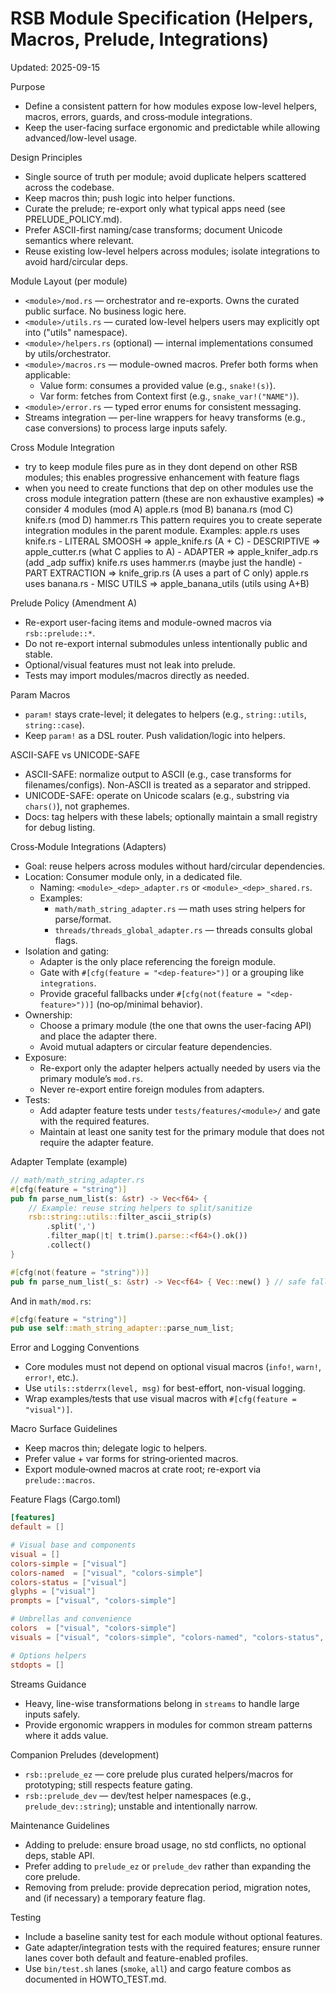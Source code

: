 # RSB Module Specification (Helpers, Macros, Prelude, Integrations)

Updated: 2025-09-15

Purpose
- Define a consistent pattern for how modules expose low-level helpers, macros, errors, guards, and cross‑module integrations.
- Keep the user-facing surface ergonomic and predictable while allowing advanced/low-level usage.

Design Principles
- Single source of truth per module; avoid duplicate helpers scattered across the codebase.
- Keep macros thin; push logic into helper functions.
- Curate the prelude; re-export only what typical apps need (see PRELUDE_POLICY.md).
- Prefer ASCII-first naming/case transforms; document Unicode semantics where relevant.
- Reuse existing low-level helpers across modules; isolate integrations to avoid hard/circular deps.

Module Layout (per module)
- `<module>/mod.rs` — orchestrator and re-exports. Owns the curated public surface. No business logic here.
- `<module>/utils.rs` — curated low-level helpers users may explicitly opt into ("utils" namespace).
- `<module>/helpers.rs` (optional) — internal implementations consumed by utils/orchestrator.
- `<module>/macros.rs` — module-owned macros. Prefer both forms when applicable:
  - Value form: consumes a provided value (e.g., `snake!(s)`).
  - Var form: fetches from Context first (e.g., `snake_var!("NAME")`).
- `<module>/error.rs` — typed error enums for consistent messaging.
- Streams integration — per-line wrappers for heavy transforms (e.g., case conversions) to process large inputs safely.

Cross Module Integration
- try to keep module files pure as in they dont depend on other RSB modules; this enables progressive enhancement with feature flags
- when you need to create functions that dep on other modules use the cross module integration pattern (these are non exhaustive examples) =>
  consider 4 modules
  (mod A) apple.rs
  (mod B) banana.rs
  (mod C) knife.rs
  (mod D) hammer.rs
  This pattern requires you to create seperate integration modules in the parent module. 
  Examples:
    apple.rs uses knife.rs
      - LITERAL SMOOSH  => apple_knife.rs  (A + C)
      - DESCRIPTIVE     => apple_cutter.rs (what C applies to A)
      - ADAPTER         => apple_knifer_adp.rs (add _adp suffix)
    knife.rs uses hammer.rs (maybe just the handle)
      - PART EXTRACTION => knife_grip.rs (A uses a part of C only)
    apple.rs uses banana.rs
      - MISC UTILS      => apple_banana_utils (utils using A+B)

Prelude Policy (Amendment A)
- Re-export user-facing items and module-owned macros via `rsb::prelude::*`.
- Do not re-export internal submodules unless intentionally public and stable.
- Optional/visual features must not leak into prelude.
- Tests may import modules/macros directly as needed.

Param Macros
- `param!` stays crate-level; it delegates to helpers (e.g., `string::utils`, `string::case`).
- Keep `param!` as a DSL router. Push validation/logic into helpers.

ASCII-SAFE vs UNICODE-SAFE
- ASCII-SAFE: normalize output to ASCII (e.g., case transforms for filenames/configs). Non-ASCII is treated as a separator and stripped.
- UNICODE-SAFE: operate on Unicode scalars (e.g., substring via `chars()`), not graphemes.
- Docs: tag helpers with these labels; optionally maintain a small registry for debug listing.

Cross‑Module Integrations (Adapters)
- Goal: reuse helpers across modules without hard/circular dependencies.
- Location: Consumer module only, in a dedicated file.
  - Naming: `<module>_<dep>_adapter.rs` or `<module>_<dep>_shared.rs`.
  - Examples:
    - `math/math_string_adapter.rs` — math uses string helpers for parse/format.
    - `threads/threads_global_adapter.rs` — threads consults global flags.
- Isolation and gating:
  - Adapter is the only place referencing the foreign module.
  - Gate with `#[cfg(feature = "<dep-feature>")]` or a grouping like `integrations`.
  - Provide graceful fallbacks under `#[cfg(not(feature = "<dep-feature>"))]` (no‑op/minimal behavior).
- Ownership:
  - Choose a primary module (the one that owns the user-facing API) and place the adapter there.
  - Avoid mutual adapters or circular feature dependencies.
- Exposure:
  - Re-export only the adapter helpers actually needed by users via the primary module’s `mod.rs`.
  - Never re-export entire foreign modules from adapters.
- Tests:
  - Add adapter feature tests under `tests/features/<module>/` and gate with the required features.
  - Maintain at least one sanity test for the primary module that does not require the adapter feature.

Adapter Template (example)
```rust
// math/math_string_adapter.rs
#[cfg(feature = "string")]
pub fn parse_num_list(s: &str) -> Vec<f64> {
    // Example: reuse string helpers to split/sanitize
    rsb::string::utils::filter_ascii_strip(s)
        .split(',')
        .filter_map(|t| t.trim().parse::<f64>().ok())
        .collect()
}

#[cfg(not(feature = "string"))]
pub fn parse_num_list(_s: &str) -> Vec<f64> { Vec::new() } // safe fallback
```
And in `math/mod.rs`:
```rust
#[cfg(feature = "string")]
pub use self::math_string_adapter::parse_num_list;
```

Error and Logging Conventions
- Core modules must not depend on optional visual macros (`info!`, `warn!`, `error!`, etc.).
- Use `utils::stderrx(level, msg)` for best-effort, non-visual logging.
- Wrap examples/tests that use visual macros with `#[cfg(feature = "visual")]`.

Macro Surface Guidelines
- Keep macros thin; delegate logic to helpers.
- Prefer value + var forms for string‑oriented macros.
- Export module‑owned macros at crate root; re-export via `prelude::macros`.

Feature Flags (Cargo.toml)
```toml
[features]
default = []

# Visual base and components
visual = []
colors-simple = ["visual"]
colors-named  = ["visual", "colors-simple"]
colors-status = ["visual"]
glyphs = ["visual"]
prompts = ["visual", "colors-simple"]

# Umbrellas and convenience
colors  = ["visual", "colors-simple"]
visuals = ["visual", "colors-simple", "colors-named", "colors-status", "glyphs", "prompts"]

# Options helpers
stdopts = []
```

Streams Guidance
- Heavy, line-wise transformations belong in `streams` to handle large inputs safely.
- Provide ergonomic wrappers in modules for common stream patterns where it adds value.

Companion Preludes (development)
- `rsb::prelude_ez` — core prelude plus curated helpers/macros for prototyping; still respects feature gating.
- `rsb::prelude_dev` — dev/test helper namespaces (e.g., `prelude_dev::string`); unstable and intentionally narrow.

Maintenance Guidelines
- Adding to prelude: ensure broad usage, no std conflicts, no optional deps, stable API.
- Prefer adding to `prelude_ez` or `prelude_dev` rather than expanding the core prelude.
- Removing from prelude: provide deprecation period, migration notes, and (if necessary) a temporary feature flag.

Testing
- Include a baseline sanity test for each module without optional features.
- Gate adapter/integration tests with the required features; ensure runner lanes cover both default and feature-enabled profiles.
- Use `bin/test.sh` lanes (`smoke`, `all`) and cargo feature combos as documented in HOWTO_TEST.md.
